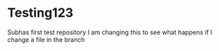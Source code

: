 # Testing123
Subhas first test repository
I am changing this to see what happens if I change a file in the branch


